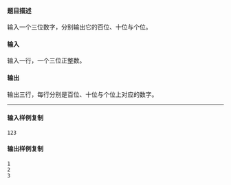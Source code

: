 #### 题目描述

输入一个三位数字，分别输出它的百位、十位与个位。  

#### 输入

输入一行，一个三位正整数。

#### 输出

输出三行，每行分别是百位、十位与个位上对应的数字。  

___

#### 输入样例复制

```
123
```

#### 输出样例复制

```
1
2
3
```